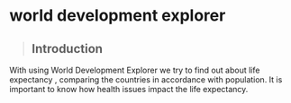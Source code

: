 # **world development explorer**
>## Introduction
With using World Development Explorer we try to find out about life expectancy , comparing the countries in accordance with population. It is important to know how health issues impact the life expectancy.
